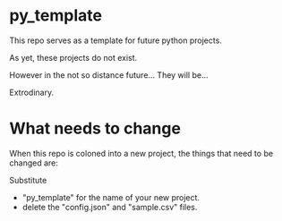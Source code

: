 # py_template
This repo serves as a template for future python projects.

As yet, these projects do not exist.

However in the not so distance future... They will be...

Extrodinary.


# What needs to change
When this repo is coloned into a new project, the things that need to be changed are:

Substitute
- "py_template" for the name of your new project.
- delete the "config.json" and "sample.csv" files.

